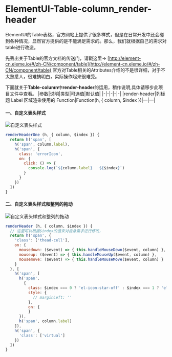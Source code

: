 # ElementUI-Table-column_render-header
ElementUI的Table表格，官方网站上提供了很多样式，但是在日常开发中还会碰到各种情况，显然官方提供的是不能满足需求的。那么，我们就根据自己的需求对table进行改造。

先丢出关于Table的官方文档的传送门，请戳这里→ [http://element-cn.eleme.io/#/zh-CN/component/table](http://element-cn.eleme.io/#/zh-CN/component/table)
官方对Table相关的Attributes介绍的不是很详细，对于不太熟悉人，很难搞明白，实际操作起来很难受。

下面就关于**Table-column**中**render-header**的运用，稍作说明,具体请移步此项目文件中查看。
|参数|说明|类型|可选值|默认值|
|-|-|-|-|-|
|render-header|列标题 Label 区域渲染使用的 Function|Function(h, { column, $index })|—|—|

#### 一、自定义表头样式
![自定义表头样式](https://github.com/darkerxi/ElementUI-Table-column_render-header/raw/master/My_image/tableHead.jpg)
```js
renderHeaderOne (h, { column, $index }) {
  return h('span', [
    h('span', column.label),
    h('span', {
      class: 'errorIcon',
      on: {
        click: () => {
          console.log(`${column.label}   ${$index}`)
        }
      }
    })
  ])
}
```

#### 二、自定义表头样式和整列的拖动
![自定义表头样式和整列的拖动](https://github.com/darkerxi/ElementUI-Table-column_render-header/raw/master/My_image/tableDrag.gif)
```js
renderHeader (h, { column, $index }) {
  // 这里可以根据$index的值来对自身需求进行修改，
  return h('span', {
    'class': ['thead-cell'],
    on: {
      mousedown: ($event) => { this.handleMouseDown($event, column) },
      mouseup: ($event) => { this.handleMouseUp($event, column) },
      mousemove: ($event) => { this.handleMouseMove($event, column) }
    }
  }, [
    h('span', [
      h('span',
        {
          class: $index === 0 ? 'el-icon-star-off' : $index === 1 ? 'el-icon-time' : $index === 2 ? 'el-icon-location' : '',
          style: {
            // marginLeft: ''
          },
          on: {
          }
      }),
      h('span', column.label)
    ]),
    h('span', {
      'class': ['virtual']
    })
  ])
}
```
